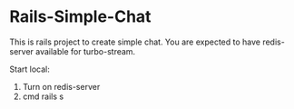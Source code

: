 # Rails-Simple-Chat
This is rails project to create simple chat. You are expected to have redis-server available for turbo-stream.

Start local:
1. Turn on redis-server
2. cmd rails s
